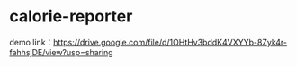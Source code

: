 # calorie-reporter
demo link：https://drive.google.com/file/d/1OHtHv3bddK4VXYYb-8Zyk4r-fahhsjDE/view?usp=sharing
